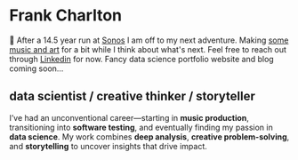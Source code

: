 <!-- Google tag (gtag.js) -->
<script async src="https://www.googletagmanager.com/gtag/js?id=G-5QTC8MPTXS"></script>
<script>
  window.dataLayer = window.dataLayer || [];
  function gtag(){dataLayer.push(arguments);}
  gtag('js', new Date());

  gtag('config', 'G-5QTC8MPTXS');
</script>

# Frank Charlton

:wave: After a 14.5 year run at [Sonos](https://sonos.com) I am off to my next adventure. Making [some music and art]([https://sonos.com](https://www.youtube.com/@frankcharlton)) for a bit while I think about what's next. Feel free to reach out through [Linkedin](https://sonos.com) for now. Fancy data science portfolio website and blog coming soon...

## data scientist / creative thinker / storyteller

I’ve had an unconventional career—starting in **music production**, transitioning into **software testing**, and eventually finding my passion in **data science**. My work combines **deep analysis**, **creative problem-solving**, and **storytelling** to uncover insights that drive impact.


